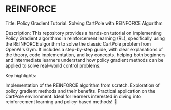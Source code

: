 # REINFORCE
Title:
Policy Gradient Tutorial: Solving CartPole with REINFORCE Algorithm

Description:
This repository provides a hands-on tutorial on implementing Policy Gradient algorithms in reinforcement learning (RL), specifically using the REINFORCE algorithm to solve the classic CartPole problem from OpenAI's Gym. It includes a step-by-step guide, with clear explanations of the theory, code implementation, and key concepts, helping both beginners and intermediate learners understand how policy gradient methods can be applied to solve real-world control problems.

Key highlights:

Implementation of the REINFORCE algorithm from scratch.
Exploration of policy gradient methods and their benefits.
Practical application on the CartPole environment.
Ideal for learners interested in diving into reinforcement learning and policy-based methods! 🚀
